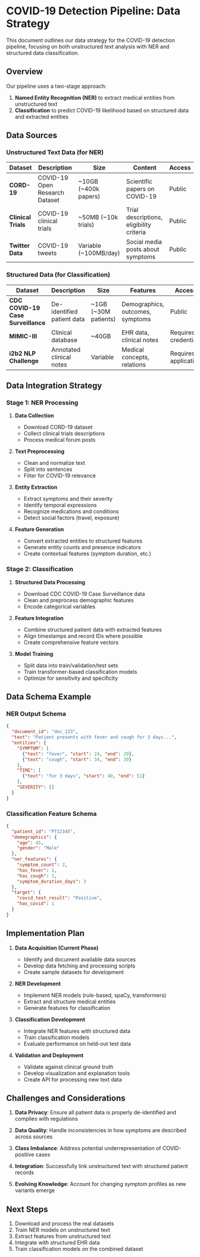 # COVID-19 Detection Pipeline: Data Strategy

This document outlines our data strategy for the COVID-19 detection pipeline, focusing on both unstructured text analysis with NER and structured data classification.

## Overview

Our pipeline uses a two-stage approach:

1. **Named Entity Recognition (NER)** to extract medical entities from unstructured text
2. **Classification** to predict COVID-19 likelihood based on structured data and extracted entities

## Data Sources

### Unstructured Text Data (for NER)

| Dataset | Description | Size | Content | Access |
|---------|-------------|------|---------|--------|
| **CORD-19** | COVID-19 Open Research Dataset | ~10GB (~400k papers) | Scientific papers on COVID-19 | Public |
| **Clinical Trials** | COVID-19 clinical trials | ~50MB (~10k trials) | Trial descriptions, eligibility criteria | Public |
| **Twitter Data** | COVID-19 tweets | Variable (~100MB/day) | Social media posts about symptoms | Public |

### Structured Data (for Classification)

| Dataset | Description | Size | Features | Access |
|---------|-------------|------|----------|--------|
| **CDC COVID-19 Case Surveillance** | De-identified patient data | ~1GB (~30M patients) | Demographics, outcomes, symptoms | Public |
| **MIMIC-III** | Clinical database | ~40GB | EHR data, clinical notes | Requires credentials |
| **i2b2 NLP Challenge** | Annotated clinical notes | Variable | Medical concepts, relations | Requires application |

## Data Integration Strategy

### Stage 1: NER Processing

1. **Data Collection**
   - Download CORD-19 dataset
   - Collect clinical trials descriptions
   - Process medical forum posts

2. **Text Preprocessing**
   - Clean and normalize text
   - Split into sentences
   - Filter for COVID-19 relevance

3. **Entity Extraction**
   - Extract symptoms and their severity
   - Identify temporal expressions
   - Recognize medications and conditions
   - Detect social factors (travel, exposure)

4. **Feature Generation**
   - Convert extracted entities to structured features
   - Generate entity counts and presence indicators
   - Create contextual features (symptom duration, etc.)

### Stage 2: Classification

1. **Structured Data Processing**
   - Download CDC COVID-19 Case Surveillance data
   - Clean and preprocess demographic features
   - Encode categorical variables

2. **Feature Integration**
   - Combine structured patient data with extracted features
   - Align timestamps and record IDs where possible
   - Create comprehensive feature vectors

3. **Model Training**
   - Split data into train/validation/test sets
   - Train transformer-based classification models
   - Optimize for sensitivity and specificity

## Data Schema Example

### NER Output Schema

```json
{
  "document_id": "doc_123",
  "text": "Patient presents with fever and cough for 3 days...",
  "entities": {
    "SYMPTOM": [
      {"text": "fever", "start": 24, "end": 29},
      {"text": "cough", "start": 34, "end": 39}
    ],
    "TIME": [
      {"text": "for 3 days", "start": 40, "end": 51}
    ],
    "SEVERITY": []
  }
}
```

### Classification Feature Schema

```json
{
  "patient_id": "PT12345",
  "demographics": {
    "age": 45,
    "gender": "Male"
  },
  "ner_features": {
    "symptom_count": 2,
    "has_fever": 1,
    "has_cough": 1,
    "symptom_duration_days": 3
  },
  "target": {
    "covid_test_result": "Positive",
    "has_covid": 1
  }
}
```

## Implementation Plan

1. **Data Acquisition (Current Phase)**
   - Identify and document available data sources
   - Develop data fetching and processing scripts
   - Create sample datasets for development

2. **NER Development**
   - Implement NER models (rule-based, spaCy, transformers)
   - Extract and structure medical entities
   - Generate features for classification

3. **Classification Development**
   - Integrate NER features with structured data
   - Train classification models
   - Evaluate performance on held-out test data

4. **Validation and Deployment**
   - Validate against clinical ground truth
   - Develop visualization and explanation tools
   - Create API for processing new text data

## Challenges and Considerations

1. **Data Privacy**: Ensure all patient data is properly de-identified and complies with regulations

2. **Data Quality**: Handle inconsistencies in how symptoms are described across sources

3. **Class Imbalance**: Address potential underrepresentation of COVID-positive cases

4. **Integration**: Successfully link unstructured text with structured patient records

5. **Evolving Knowledge**: Account for changing symptom profiles as new variants emerge

## Next Steps

1. Download and process the real datasets
2. Train NER models on unstructured text
3. Extract features from unstructured text
4. Integrate with structured EHR data
5. Train classification models on the combined dataset